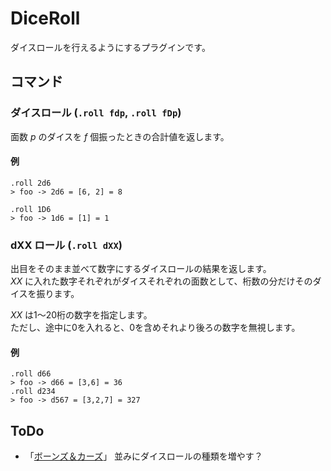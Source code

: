 DiceRoll
========

ダイスロールを行えるようにするプラグインです。

コマンド
--------

### ダイスロール (`.roll fdp`, `.roll fDp`)

面数 _p_ のダイスを _f_ 個振ったときの合計値を返します。

#### 例

```
.roll 2d6
> foo -> 2d6 = [6, 2] = 8

.roll 1D6
> foo -> 1d6 = [1] = 1
```

### dXX ロール (`.roll dXX`)

出目をそのまま並べて数字にするダイスロールの結果を返します。  
_XX_ に入れた数字それぞれがダイスそれぞれの面数として、桁数の分だけそのダイスを振ります。

_XX_ は1～20桁の数字を指定します。  
ただし、途中に0を入れると、0を含めそれより後ろの数字を無視します。

#### 例

```
.roll d66
> foo -> d66 = [3,6] = 36
.roll d234
> foo -> d567 = [3,2,7] = 327
```

ToDo
----

* 「[ボーンズ＆カーズ](https://github.com/torgtaitai/BCDice)」 並みにダイスロールの種類を増やす？
